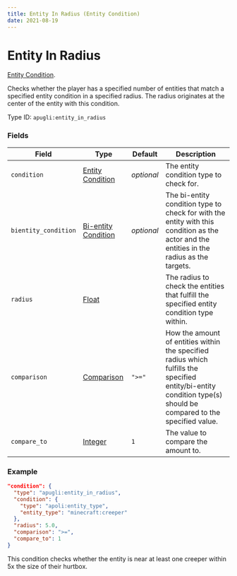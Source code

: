 ```yaml
---
title: Entity In Radius (Entity Condition)
date: 2021-08-19
---
```


# Entity In Radius

[Entity Condition](../entity_condition_types.md).

Checks whether the player has a specified number of entities that match a specified entity condition in a specified radius. The radius originates at the center of the entity with this condition.

Type ID: `apugli:entity_in_radius`

### Fields

Field  | Type | Default | Description
-------|------|---------|-------------
`condition` |	[Entity Condition](https://origins.readthedocs.io/en/latest/types/entity_condition_types/) | *optional* | The entity condition type to check for.
`bientity_condition` |	[Bi-entity Condition](https://origins.readthedocs.io/en/latest/types/bientity_condition_types/) | *optional* | The bi-entity condition type to check for with the entity with this condition as the actor and the entities in the radius as the targets.
`radius` | [Float](https://origins.readthedocs.io/en/latest/types/data_types/float/) | | The radius to check the entities that fulfill the specified entity condition type within.
`comparison` | [Comparison](https://origins.readthedocs.io/en/latest/types/data_types/comparison/)	| `">="` | How the amount of entities within the specified radius which fulfills the specified entity/bi-entity condition type(s) should be compared to the specified value.
`compare_to` | [Integer](https://origins.readthedocs.io/en/latest/types/data_types/integer/) | `1` | The value to compare the amount to.

### Example
```json
"condition": {
  "type": "apugli:entity_in_radius",
  "condition": {
    "type": "apoli:entity_type",
    "entity_type": "minecraft:creeper"
  },
  "radius": 5.0,
  "comparison": ">=",
  "compare_to": 1
}
```
This condition checks whether the entity is near at least one creeper within 5x the size of their hurtbox.